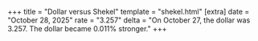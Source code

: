 +++
title = "Dollar versus Shekel"
template = "shekel.html"
[extra]
date = "October 28, 2025"
rate = "3.257"
delta = "On October 27, the dollar was 3.257. The dollar became 0.011% stronger."
+++
